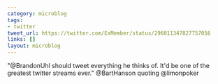 ```yaml
---
category: microblog
tags:
- twitter
tweet_url: https://twitter.com/ExMember/status/296011347827757056
links: []
layout: microblog
---
```

"@BrandonUhl should tweet everything he thinks of. It'd be one of the greatest twitter streams ever." @BartHanson quoting @limonpoker
